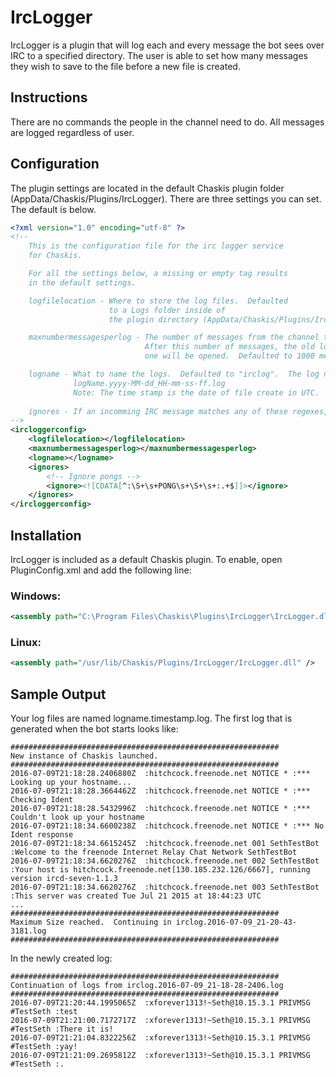 ﻿IrcLogger
=========

IrcLogger is a plugin that will log each and every message the bot sees over IRC to a specified directory.  The user is able to set how many messages they wish to save to the file before a new file is created.

Instructions
-------

There are no commands the people in the channel need to do.  All messages are logged regardless of user.

Configuration
--------
The plugin settings are located in the default Chaskis plugin folder (AppData/Chaskis/Plugins/IrcLogger).  There are three settings you can set.  The default is below.

```XML
<?xml version="1.0" encoding="utf-8" ?>
<!--
    This is the configuration file for the irc logger service
    for Chaskis.

    For all the settings below, a missing or empty tag results
    in the default settings.

    logfilelocation - Where to store the log files.  Defaulted
                      to a Logs folder inside of
                      the plugin directory (AppData/Chaskis/Plugins/IrcLogger/Logs).

    maxnumbermessagesperlog - The number of messages from the channel to save in a single log file.
                              After this number of messages, the old log file will be closed, and a new
                              one will be opened.  Defaulted to 1000 messages.  Set to 0 for no limit.

    logname - What to name the logs.  Defaulted to "irclog".  The log name will look like:
              logName.yyyy-MM-dd_HH-mm-ss-ff.log
              Note: The time stamp is the date of file create in UTC.
              
    ignores - If an incomming IRC message matches any of these regexes, it is not logged.
-->
<ircloggerconfig>
    <logfilelocation></logfilelocation>
    <maxnumbermessagesperlog></maxnumbermessagesperlog>
    <logname></logname>
    <ignores>
        <!-- Ignore pongs -->
        <ignore><![CDATA[^:\S+\s+PONG\s+\S+\s+:.+$]]></ignore>
    </ignores>
</ircloggerconfig>
```

Installation
--------
IrcLogger is included as a default Chaskis plugin.  To enable, open PluginConfig.xml and add the following line:

### Windows: ###

```XML
<assembly path="C:\Program Files\Chaskis\Plugins\IrcLogger\IrcLogger.dll" />
```

### Linux: ###

```XML
<assembly path="/usr/lib/Chaskis/Plugins/IrcLogger/IrcLogger.dll" />
```

Sample Output
--------

Your log files are named logname.timestamp.log.  The first log that is generated when the bot starts looks like:

```
############################################################
New instance of Chaskis launched.
############################################################
2016-07-09T21:18:28.2406880Z  :hitchcock.freenode.net NOTICE * :*** Looking up your hostname...
2016-07-09T21:18:28.3664462Z  :hitchcock.freenode.net NOTICE * :*** Checking Ident
2016-07-09T21:18:28.5432996Z  :hitchcock.freenode.net NOTICE * :*** Couldn't look up your hostname
2016-07-09T21:18:34.6600238Z  :hitchcock.freenode.net NOTICE * :*** No Ident response
2016-07-09T21:18:34.6615245Z  :hitchcock.freenode.net 001 SethTestBot :Welcome to the freenode Internet Relay Chat Network SethTestBot
2016-07-09T21:18:34.6620276Z  :hitchcock.freenode.net 002 SethTestBot :Your host is hitchcock.freenode.net[130.185.232.126/6667], running version ircd-seven-1.1.3
2016-07-09T21:18:34.6620276Z  :hitchcock.freenode.net 003 SethTestBot :This server was created Tue Jul 21 2015 at 18:44:23 UTC
...
############################################################
Maximum Size reached.  Continuing in irclog.2016-07-09_21-20-43-3181.log
############################################################
```

In the newly created log:
```
############################################################
Continuation of logs from irclog.2016-07-09_21-18-28-2406.log
############################################################
2016-07-09T21:20:44.1995065Z  :xforever1313!~Seth@10.15.3.1 PRIVMSG #TestSeth :test
2016-07-09T21:21:00.7172717Z  :xforever1313!~Seth@10.15.3.1 PRIVMSG #TestSeth :There it is!
2016-07-09T21:21:04.8322256Z  :xforever1313!~Seth@10.15.3.1 PRIVMSG #TestSeth :yay!
2016-07-09T21:21:09.2695812Z  :xforever1313!~Seth@10.15.3.1 PRIVMSG #TestSeth :.
```
